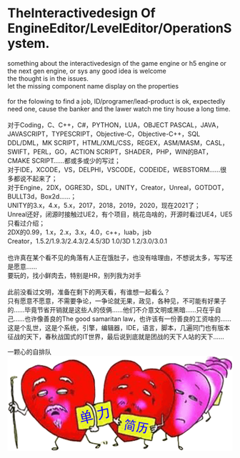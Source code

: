 # TheInteractivedesign Of EngineEditor/LevelEditor/OperationSystem.
something about the interactivedesign of the game engine or h5 engine  or the next gen engine, or sys any good idea is welcome<br/>
the thought is in the issues.<br/>
let the missing component name display on the properties<br/>
<br/>
for the folowing to find a job, ID/programer/lead-product is ok, expectedly need one, cause the banker and the lawer watch me tiny house a long time.<br/>
<br/>
对于Coding，C、C++，C#，PYTHON，LUA，OBJECT PASCAL，JAVA，JAVASCRIPT，TYPESCRIPT，Objective-C，Objective-C++，SQL DDL/DML，MK SCRIPT，HTML/XML/CSS，REGEX，ASM/MASM，CASL，SWIFT，PERL，GO，ACTION SCRIPT，SHADER，PHP，WIN的BAT，CMAKE SCRIPT……都或多或少的写过；<br/>
对于IDE，XCODE，VS，DELPHI，VSCODE，CODEIDE，WEBSTORM……很多都说不起来了；<br/>
对于Engine，2DX，OGRE3D，SDL，UNITY，Creator，Unreal，GOTDOT，BULLT3d，Box2d……；<br/>
UNITY的3.x，4.x，5.x，2017，2018，2019，2020，现在2021了；<br/>
Unreal还好，闭源时接触过UE2，有个项目，桃花岛啥的，开源时看过UE4，UE5只看过介绍；<br/>
2DX的0.99，1.x，2.x，3.x，4.0，c++，luab，jsb<br/>
Creator，1.5.2/1.9.3/2.4.3/2.4.5/3D 1.0/3D 1.2/3.0/3.0.1<br/>
<br/>
也许真在某个看不见的角落有人正在饿肚子，也没有啥理由，不想说太多，写写还是愿意……
<br/>
要玩的，找小鲜肉去，特别是HR，别列我为对手
<br/>
<br/>
此前没看过文明，准备在剩下的两天看，有谁想一起看么？
<br/>
只有愿意不愿意，不需要争论，一争论就无果，政见，各种见，不可能有好果子的……毕竟节省开销就是这些人的伎俩……他们不介意文明或黑暗……只在乎自己……也许像善良的The good samaritan law，也许该有一份善良的工资啥的……
<br/>
这是个乱世，这是个系统，引擎，编辑器，IDE，语言，脚本，几遍同门也有版本征战的天下，春秋战国式的IT世界，最后说到底就是团战的天下人站的天下……
<br/>

<div class="left">一颗心的自排队<br/><img src="sickheart1.png" width="512" height="212" /></div>